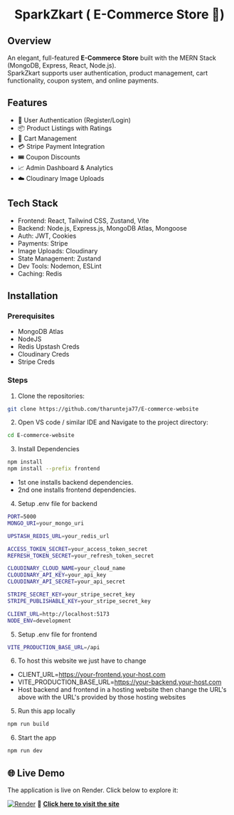 <h1 align="center"> SparkZkart ( E-Commerce Store 🛒)</h1>


## Overview
An elegant, full-featured **E-Commerce Store** built with the MERN Stack (MongoDB, Express, React, Node.js).  
SparkZkart supports user authentication, product management, cart functionality, coupon system, and online payments.

## Features
- 🛒 User Authentication (Register/Login)
- 📦 Product Listings with Ratings
- 🧺 Cart Management
- 💳 Stripe Payment Integration
- 🎟️ Coupon Discounts
- 📈 Admin Dashboard & Analytics
- ☁️ Cloudinary Image Uploads

## Tech Stack
- Frontend: React, Tailwind CSS, Zustand, Vite
- Backend: Node.js, Express.js, MongoDB Atlas, Mongoose
- Auth: JWT, Cookies
- Payments: Stripe
- Image Uploads: Cloudinary
- State Management: Zustand
- Dev Tools: Nodemon, ESLint
- Caching: Redis

## Installation
### Prerequisites
- MongoDB Atlas
- NodeJS
- Redis Upstash Creds
- Cloudinary Creds
- Stripe Creds


### Steps
1. Clone the repositories:
```bash
git clone https://github.com/tharunteja77/E-commerce-website
```
2. Open VS code / similar IDE and Navigate to the project directory:
```bash
cd E-commerce-website
```
3. Install Dependencies
```bash
npm install
npm install --prefix frontend
```
- 1st one installs backend dependencies.
- 2nd one installs frontend dependencies.
4. Setup .env file for backend

```bash
PORT=5000
MONGO_URI=your_mongo_uri

UPSTASH_REDIS_URL=your_redis_url

ACCESS_TOKEN_SECRET=your_access_token_secret
REFRESH_TOKEN_SECRET=your_refresh_token_secret

CLOUDINARY_CLOUD_NAME=your_cloud_name
CLOUDINARY_API_KEY=your_api_key
CLOUDINARY_API_SECRET=your_api_secret

STRIPE_SECRET_KEY=your_stripe_secret_key
STRIPE_PUBLISHABLE_KEY=your_stripe_secret_key

CLIENT_URL=http://localhost:5173
NODE_ENV=development
```

5. Setup .env file for frontend

```bash
VITE_PRODUCTION_BASE_URL=/api
```
6. To host this website we just have to change
 - CLIENT_URL=https://your-frontend.your-host.com
 - VITE_PRODUCTION_BASE_URL=https://your-backend.your-host.com
 - Host backend and frontend in a hosting website then change the URL's above with the URL's provided by those hosting websites
5. Run this app locally

```bash
npm run build
```

6. Start the app

```bash
npm run dev
```
## 🌐 Live Demo
The application is live on Render. Click below to explore it:

[![Render](https://img.shields.io/badge/Deployed%20on-Render-5D459D?logo=render&logoColor=white)](https://your-frontend-service.onrender.com) 🔗 **[Click here to visit the site](https://your-frontend-service.onrender.com)**


